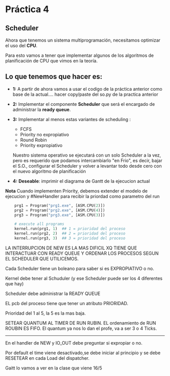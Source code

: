 # Práctica 4
## Scheduler

Ahora que tenemos un sistema multiprogramación, necesitamos optimizar el uso del __CPU__.

Para esto vamos a tener que implementar algunos de los algoritmos de planificación de CPU que vimos en la teoría.



## Lo que tenemos que hacer es:


- __1:__ A partir de ahora vamos a usar el codigo de la práctica anterior como base de la actual.... hacer copy/paste del so.py de la practica anterior

- __2:__ Implementar el componente __Scheduler__ que será el encargado de administrar la __ready queue__. 


- __3:__ Implementar al menos estas variantes de scheduling :
  - FCFS
  - Priority no expropiativo 
  - Round Robin
  - Priority expropiativo 

  Nuestro sistema operativo se ejecutará con un solo Scheduler a la vez, pero es requerido que podamos intercambiarlo "en Frio", es decir, bajar el S.O., configurar el Scheduler y volver a levantar todo desde cero con el nuevo algoritmo de planificación 


- __4:__ __Deseable__: imprimir el diagrama de Gantt de la ejecucion actual 


__Nota__ Cuando implementen Priority, debemos extender el modelo de ejecucion y #NewHandler para recibir la priordad como parametro del run


```python
    prg1 = Program("prg1.exe", [ASM.CPU(2)])
    prg2 = Program("prg2.exe", [ASM.CPU(4)])
    prg3 = Program("prg3.exe", [ASM.CPU(3)])

    # execute all programs
    kernel.run(prg1, 1)  ## 1 = prioridad del proceso
    kernel.run(prg2, 2)  ## 2 = prioridad del proceso
    kernel.run(prg3, 3)  ## 3 = prioridad del proceso
```



LA INTERRUPCION DE NEW ES LA MAS DIFICIL XQ TIENE QUE INTERACTUAR CON READY QUEUE Y ORDENAR LOS PROCESOS SEGUN EL SCHEDULER QUE UTILICEMOS.

Cada Scheduler tiene un boleano para saber si es EXPROPIATIVO o no.


Kernel debe tener al Schuduler (y ese Scheduler puede ser los 4 diferentes que hay)

Scheduler debe administrar la READY QUEUE

EL pcb del proceso tiene que tener un atributo PRIORIDAD.

Prioridad del 1 al 5, la 5 es la mas baja.

SETEAR QUANTUM AL TIMER DE RUN RUBIN.
EL ordenamiento de RUN ROUBIN ES FIFO. El quantum ya nos lo dan el profe, va a ser 3 o 4 Ticks.

----------
En el handler de NEW y IO_OUT debe preguntar si expropiar o no.

Por default el time viene desactivado,se debe iniciar al principio y se debe RESETEAR en cada Load del dispatcher.

Gaitt lo vamos a ver en la clase que viene 16/5



